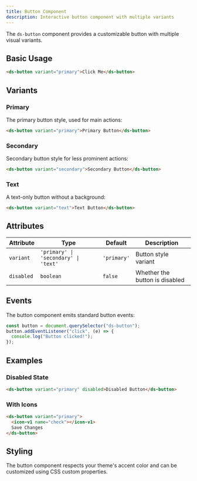 ```yaml
---
title: Button Component
description: Interactive button component with multiple variants
---
```


The `ds-button` component provides a customizable button with multiple visual variants.

## Basic Usage

```html
<ds-button variant="primary">Click Me</ds-button>
```

## Variants

### Primary

The primary button style, used for main actions:

```html
<ds-button variant="primary">Primary Button</ds-button>
```

### Secondary

Secondary button style for less prominent actions:

```html
<ds-button variant="secondary">Secondary Button</ds-button>
```

### Text

A text-only button without a background:

```html
<ds-button variant="text">Text Button</ds-button>
```

## Attributes

| Attribute  | Type                                 | Default     | Description                    |
| ---------- | ------------------------------------ | ----------- | ------------------------------ |
| `variant`  | `'primary' \| 'secondary' \| 'text'` | `'primary'` | Button style variant           |
| `disabled` | `boolean`                            | `false`     | Whether the button is disabled |

## Events

The button component emits standard button events:

```javascript
const button = document.querySelector("ds-button");
button.addEventListener("click", (e) => {
  console.log("Button clicked!");
});
```

## Examples

### Disabled State

```html
<ds-button variant="primary" disabled>Disabled Button</ds-button>
```

### With Icons

```html
<ds-button variant="primary">
  <icon-v1 name="check"></icon-v1>
  Save Changes
</ds-button>
```

## Styling

The button component respects your theme's accent color and can be customized using CSS custom properties.

